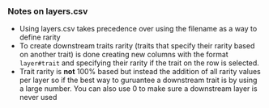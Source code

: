 ### Notes on layers.csv

- Using layers.csv takes precedence over using the filename as a way to define rarity
- To create downstream traits rarity (traits that specify their rarity based on another trait) is done creating new columns with the format `layer#trait` and specifying their rarity if the trait on the row is selected.
- Trait rarity is **not** 100% based but instead the addition of all rarity values per layer so if the best way to guruantee a downstream trait is by using a large number. You can also use 0 to make sure a downstream layer is never used
